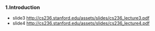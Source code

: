 ### 1.Introduction
  + slide3 http://cs236.stanford.edu/assets/slides/cs236_lecture3.pdf
  + slide4 http://cs236.stanford.edu/assets/slides/cs236_lecture4.pdf

